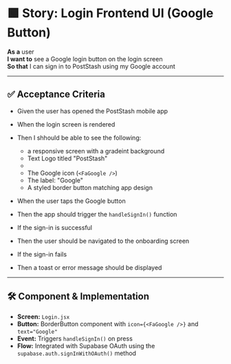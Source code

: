 # 🟩 Story: Login Frontend UI (Google Button)

**As a** user  
**I want to** see a Google login button on the login screen  
**So that** I can sign in to PostStash using my Google account

---

## ✅ Acceptance Criteria

- Given the user has opened the PostStash mobile app  
- When the login screen is rendered  
- Then I shhould be able to see the following:
  - a responsive screen with a gradeint background
  - Text Logo titled "PostStash"
  -
  - The Google icon (`<FaGoogle />`)
  - The label: "Google"
  - A styled border button matching app design

- When the user taps the Google button  
- Then the app should trigger the `handleSignIn()` function

- If the sign-in is successful  
- Then the user should be navigated to the onboarding screen

- If the sign-in fails  
- Then a toast or error message should be displayed

---

## 🛠️ Component & Implementation

- **Screen:** `Login.jsx`
- **Button:** BorderButton component with `icon={<FaGoogle />}` and `text="Google"`
- **Event:** Triggers `handleSignIn()` on press
- **Flow:** Integrated with Supabase OAuth using the `supabase.auth.signInWithOAuth()` method
